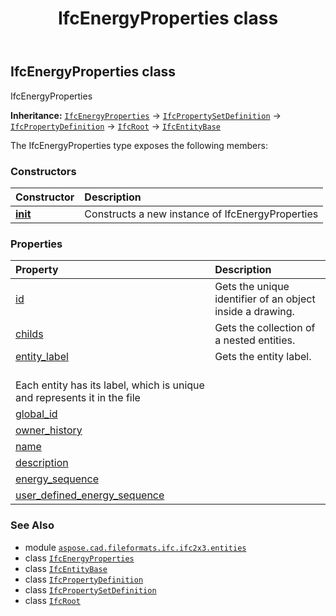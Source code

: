 ﻿---
title: IfcEnergyProperties class
second_title: Aspose.CAD for Python via .NET API References
description: 
type: docs
weight: 2070
url: /python-net/aspose.cad.fileformats.ifc.ifc2x3.entities/ifcenergyproperties/
is_root: false
---

## IfcEnergyProperties class

IfcEnergyProperties



**Inheritance:** [`IfcEnergyProperties`](/cad/python-net/aspose.cad.fileformats.ifc.ifc2x3.entities/ifcenergyproperties) → 
[`IfcPropertySetDefinition`](/cad/python-net/aspose.cad.fileformats.ifc.ifc2x3.entities/ifcpropertysetdefinition) → 
[`IfcPropertyDefinition`](/cad/python-net/aspose.cad.fileformats.ifc.ifc2x3.entities/ifcpropertydefinition) → 
[`IfcRoot`](/cad/python-net/aspose.cad.fileformats.ifc.ifc2x3.entities/ifcroot) → 
[`IfcEntityBase`](/cad/python-net/aspose.cad.fileformats.ifc/ifcentitybase)



The IfcEnergyProperties type exposes the following members:

### Constructors
| Constructor | Description |
| :- | :- |
| [__init__](/cad/python-net/aspose.cad.fileformats.ifc.ifc2x3.entities/ifcenergyproperties/__init__/#) | Constructs a new instance of IfcEnergyProperties |


### Properties
| Property | Description |
| :- | :- |
| [id](/cad/python-net/aspose.cad.fileformats.ifc.ifc2x3.entities/ifcenergyproperties/id) | Gets the unique identifier of an object inside a drawing. |
| [childs](/cad/python-net/aspose.cad.fileformats.ifc.ifc2x3.entities/ifcenergyproperties/childs) | Gets the collection of a nested entities. |
| [entity_label](/cad/python-net/aspose.cad.fileformats.ifc.ifc2x3.entities/ifcenergyproperties/entity_label) | Gets the entity label.<br/>Each entity has its label, which is unique and represents it in the file |
| [global_id](/cad/python-net/aspose.cad.fileformats.ifc.ifc2x3.entities/ifcenergyproperties/global_id) |  |
| [owner_history](/cad/python-net/aspose.cad.fileformats.ifc.ifc2x3.entities/ifcenergyproperties/owner_history) |  |
| [name](/cad/python-net/aspose.cad.fileformats.ifc.ifc2x3.entities/ifcenergyproperties/name) |  |
| [description](/cad/python-net/aspose.cad.fileformats.ifc.ifc2x3.entities/ifcenergyproperties/description) |  |
| [energy_sequence](/cad/python-net/aspose.cad.fileformats.ifc.ifc2x3.entities/ifcenergyproperties/energy_sequence) |  |
| [user_defined_energy_sequence](/cad/python-net/aspose.cad.fileformats.ifc.ifc2x3.entities/ifcenergyproperties/user_defined_energy_sequence) |  |



### See Also
* module [`aspose.cad.fileformats.ifc.ifc2x3.entities`](..)
* class [`IfcEnergyProperties`](/cad/python-net/aspose.cad.fileformats.ifc.ifc2x3.entities/ifcenergyproperties)
* class [`IfcEntityBase`](/cad/python-net/aspose.cad.fileformats.ifc/ifcentitybase)
* class [`IfcPropertyDefinition`](/cad/python-net/aspose.cad.fileformats.ifc.ifc2x3.entities/ifcpropertydefinition)
* class [`IfcPropertySetDefinition`](/cad/python-net/aspose.cad.fileformats.ifc.ifc2x3.entities/ifcpropertysetdefinition)
* class [`IfcRoot`](/cad/python-net/aspose.cad.fileformats.ifc.ifc2x3.entities/ifcroot)
